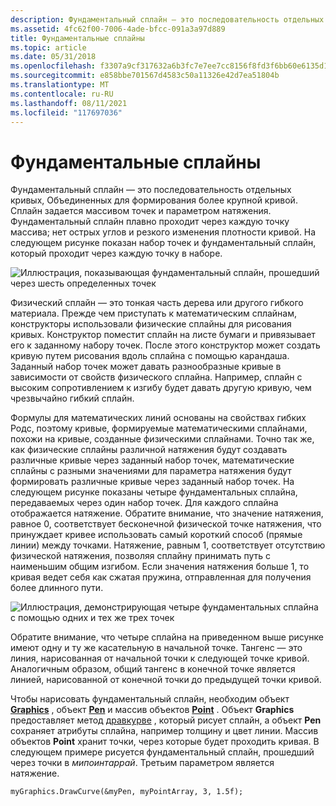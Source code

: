 ```yaml
---
description: Фундаментальный сплайн — это последовательность отдельных кривых, Объединенных для формирования более крупной кривой.
ms.assetid: 4fc62f00-7006-4ade-bfcc-091a3a97d889
title: Фундаментальные сплайны
ms.topic: article
ms.date: 05/31/2018
ms.openlocfilehash: f3307a9cf317632a6b3fc7e7ee7cc8156f8fd3f6bb60e6135d1299d55cddc3d3
ms.sourcegitcommit: e858bbe701567d4583c50a11326e42d7ea51804b
ms.translationtype: MT
ms.contentlocale: ru-RU
ms.lasthandoff: 08/11/2021
ms.locfileid: "117697036"
---
```

# <a name="cardinal-splines"></a>Фундаментальные сплайны

Фундаментальный сплайн — это последовательность отдельных кривых, Объединенных для формирования более крупной кривой. Сплайн задается массивом точек и параметром натяжения. Фундаментальный сплайн плавно проходит через каждую точку массива; нет острых углов и резкого изменения плотности кривой. На следующем рисунке показан набор точек и фундаментальный сплайн, который проходит через каждую точку в наборе.

![Иллюстрация, показывающая фундаментальный сплайн, прошедший через шесть определенных точек](images/aboutgdip02-art09.gif)

Физический сплайн — это тонкая часть дерева или другого гибкого материала. Прежде чем приступать к математическим сплайнам, конструкторы использовали физические сплайны для рисования кривых. Конструктор поместит сплайн на листе бумаги и привязывает его к заданному набору точек. После этого конструктор может создать кривую путем рисования вдоль сплайна с помощью карандаша. Заданный набор точек может давать разнообразные кривые в зависимости от свойств физического сплайна. Например, сплайн с высоким сопротивлением к изгибу будет давать другую кривую, чем чрезвычайно гибкий сплайн.

Формулы для математических линий основаны на свойствах гибких Родс, поэтому кривые, формируемые математическими сплайнами, похожи на кривые, созданные физическими сплайнами. Точно так же, как физические сплайны различной натяжения будут создавать различные кривые через заданный набор точек, математические сплайны с разными значениями для параметра натяжения будут формировать различные кривые через заданный набор точек. На следующем рисунке показаны четыре фундаментальных сплайна, передаваемых через один набор точек. Для каждого сплайна отображается натяжение. Обратите внимание, что значение натяжения, равное 0, соответствует бесконечной физической точке натяжения, что принуждает кривее использовать самый короткий способ (прямые линии) между точками. Натяжение, равным 1, соответствует отсутствию физической натяжения, позволяя сплайну принимать путь с наименьшим общим изгибом. Если значения натяжения больше 1, то кривая ведет себя как сжатая пружина, отправленная для получения более длинного пути.

![Иллюстрация, демонстрирующая четыре фундаментальных сплайна с помощью одних и тех же трех точек](images/aboutgdip02-art10.gif)

Обратите внимание, что четыре сплайна на приведенном выше рисунке имеют одну и ту же касательную в начальной точке. Тангенс — это линия, нарисованная от начальной точки к следующей точке кривой. Аналогичным образом, общий тангенс в конечной точке является линией, нарисованной от конечной точки до предыдущей точки кривой.

Чтобы нарисовать фундаментальный сплайн, необходим объект [**Graphics**](/windows/win32/api/gdiplusgraphics/nl-gdiplusgraphics-graphics) , объект [**Pen**](/windows/win32/api/gdipluspen/nl-gdipluspen-pen) и массив объектов [**Point**](/windows/win32/api/gdiplustypes/nl-gdiplustypes-point) . Объект **Graphics** предоставляет метод [дравкурве](/windows/win32/api/gdiplusgraphics/nf-gdiplusgraphics-graphics-drawcurve(inconstpen_inconstpointf_inint_inreal)) , который рисует сплайн, а объект **Pen** сохраняет атрибуты сплайна, например толщину и цвет линии. Массив объектов **Point** хранит точки, через которые будет проходить кривая. В следующем примере рисуется фундаментальный сплайн, прошедший через точки в *мипоинтаррай*. Третьим параметром является натяжение.


```
myGraphics.DrawCurve(&myPen, myPointArray, 3, 1.5f);
```



 

 



